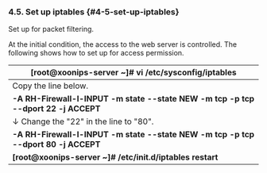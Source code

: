 ### 4.5. Set up iptables {#4-5-set-up-iptables}

Set up for packet filtering.

At the initial condition, the access to the web server is controlled. The following shows how to set up for access permission.

| **[root@xoonips-server ~]# vi /etc/sysconfig/iptables** |
| --- |
| Copy the line below. |
| **-A RH-Firewall-l-INPUT -m state --state NEW -m tcp -p tcp --dport 22 -j ACCEPT** |
| ↓ Change the &quot;22&quot; in the line to &quot;80&quot;. |
| **-A RH-Firewall-l-INPUT -m state --state NEW -m tcp -p tcp --dport 80 -j ACCEPT** |
| **[root@xoonips-server ~]# /etc/init.d/iptables restart** | ← Restart the packet filtering software. |